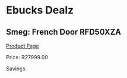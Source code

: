 
# Ebucks Dealz
## Smeg: French Door RFD50XZA
[Product Page](https://www.ebucks.com/web/shop/productSelected.do?prodId=1183684363&catId=704986856)

Price: R27999.00

Savings: 


	